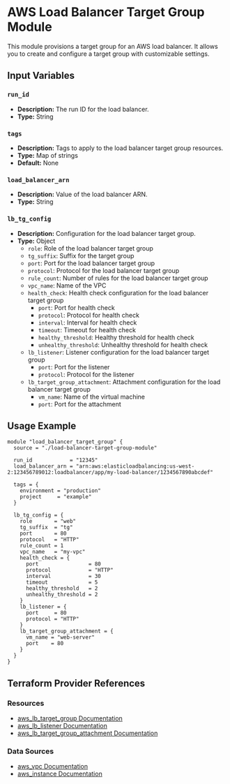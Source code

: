 # AWS Load Balancer Target Group Module

This module provisions a target group for an AWS load balancer. It allows you to create and configure a target group with customizable settings.

## Input Variables

### `run_id`

- **Description:** The run ID for the load balancer.
- **Type:** String

### `tags`

- **Description:** Tags to apply to the load balancer target group resources.
- **Type:** Map of strings
- **Default:** None

### `load_balancer_arn`

- **Description:** Value of the load balancer ARN.
- **Type:** String

### `lb_tg_config`

- **Description:** Configuration for the load balancer target group.
- **Type:** Object
  - `role`: Role of the load balancer target group
  - `tg_suffix`: Suffix for the target group
  - `port`: Port for the load balancer target group
  - `protocol`: Protocol for the load balancer target group
  - `rule_count`: Number of rules for the load balancer target group
  - `vpc_name`: Name of the VPC
  - `health_check`: Health check configuration for the load balancer target group
    - `port`: Port for health check
    - `protocol`: Protocol for health check
    - `interval`: Interval for health check
    - `timeout`: Timeout for health check
    - `healthy_threshold`: Healthy threshold for health check
    - `unhealthy_threshold`: Unhealthy threshold for health check
  - `lb_listener`: Listener configuration for the load balancer target group
    - `port`: Port for the listener
    - `protocol`: Protocol for the listener
  - `lb_target_group_attachment`: Attachment configuration for the load balancer target group
    - `vm_name`: Name of the virtual machine
    - `port`: Port for the attachment

## Usage Example

```hcl
module "load_balancer_target_group" {
  source = "./load-balancer-target-group-module"

  run_id            = "12345"
  load_balancer_arn = "arn:aws:elasticloadbalancing:us-west-2:123456789012:loadbalancer/app/my-load-balancer/1234567890abcdef"
  
  tags = {
    environment = "production"
    project     = "example"
  }

  lb_tg_config = {
    role       = "web"
    tg_suffix  = "tg"
    port       = 80
    protocol   = "HTTP"
    rule_count = 1
    vpc_name   = "my-vpc"
    health_check = {
      port                = 80
      protocol            = "HTTP"
      interval            = 30
      timeout             = 5
      healthy_threshold   = 2
      unhealthy_threshold = 2
    }
    lb_listener = {
      port     = 80
      protocol = "HTTP"
    }
    lb_target_group_attachment = {
      vm_name = "web-server"
      port    = 80
    }
  }
}
```

## Terraform Provider References

### Resources

- [aws_lb_target_group Documentation](https://registry.terraform.io/providers/hashicorp/aws/latest/docs/resources/lb_target_group)
- [aws_lb_listener Documentation](https://registry.terraform.io/providers/hashicorp/aws/latest/docs/resources/lb_listener)
- [aws_lb_target_group_attachment Documentation](https://registry.terraform.io/providers/hashicorp/aws/latest/docs/resources/lb_target_group_attachment)

### Data Sources

- [aws_vpc Documentation](https://registry.terraform.io/providers/hashicorp/aws/latest/docs/data-sources/vpc)
- [aws_instance Documentation](https://registry.terraform.io/providers/hashicorp/aws/latest/docs/data-sources/instance)
